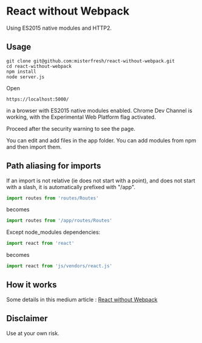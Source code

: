 # React without Webpack

Using ES2015 native modules and HTTP2.

## Usage
```
git clone git@github.com:misterfresh/react-without-webpack.git
cd react-without-webpack
npm install
node server.js
```
Open
```
https://localhost:5000/
```
in a browser with ES2015 native modules enabled. 
Chrome Dev Channel is working, with the Experimental Web Platform flag activated. 

Proceed after the security warning to see the page.

You can edit and add files in the app folder. You can add modules from npm and then import them.

## Path aliasing for imports

If an import is not relative (ie does not start with a point), and does not start with a slash, it is automatically prefixed with "/app". 
```js
import routes from 'routes/Routes'
```
becomes
```js
import routes from '/app/routes/Routes'
```
Except node_modules dependencies:
```js
import react from 'react'
```
becomes
```js
import react from 'js/vendors/react.js'
```

## How it works
Some details in this medium article : [React without Webpack](https://medium.com/@antoine.stollsteiner/react-without-webpack-a-dream-come-true-6cf24a1ff766)

## Disclaimer
Use at your own risk.
